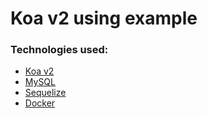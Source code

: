 # Koa v2 using example

### Technologies used:

- [Koa v2](https://github.com/koajs/koa)
- [MySQL](https://www.mysql.com)
- [Sequelize](https://github.com/sequelize/sequelize)
- [Docker](https://www.docker.com)
